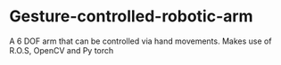 # Gesture-controlled-robotic-arm
A 6 DOF arm that can be controlled via hand movements. Makes use of R.O.S, OpenCV and Py torch
